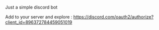 Just a simple discord bot

Add to your server and explore : https://discord.com/oauth2/authorize?client_id=896372784459051019
